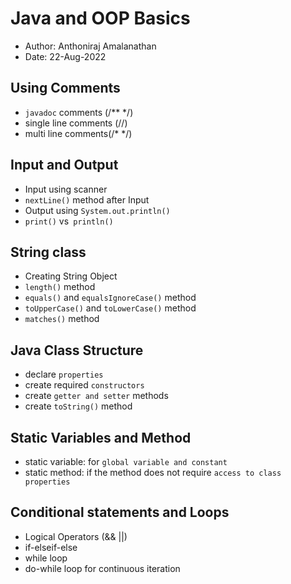 # Java and OOP Basics
- Author: Anthoniraj Amalanathan
- Date: 22-Aug-2022

## Using Comments
- `javadoc` comments (/** */)
- single line comments (//)
- multi line comments(/* */)

## Input and Output
- Input using scanner
- `nextLine()` method after Input
- Output using `System.out.println()`
- `print()` vs` println()`

## String class
- Creating String Object
- `length()` method
- `equals()` and `equalsIgnoreCase()` method
- `toUpperCase()` and `toLowerCase()` method
- `matches()` method

## Java Class Structure
- declare `properties`
- create required `constructors`
- create  `getter and setter` methods
- create `toString()` method

## Static Variables and Method
- static variable: for `global variable and constant`
- static method: if the method does not require `access to class properties`

## Conditional statements and Loops
- Logical Operators (&& ||)
- if-elseif-else
- while loop
- do-while loop for continuous iteration